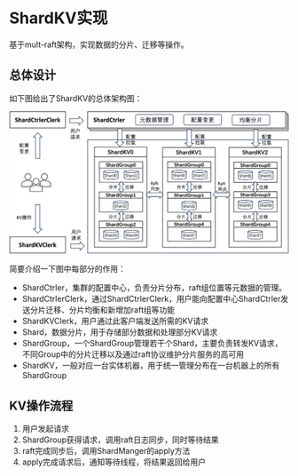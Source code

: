# ShardKV实现

基于mult-raft架构，实现数据的分片、迁移等操作。

## 总体设计

如下图给出了ShardKV的总体架构图：

![ShardKV架构](img/shardkv.png)

简要介绍一下图中每部分的作用：
* ShardCtrler，集群的配置中心，负责分片分布，raft组位置等元数据的管理。
* ShardCtrlerClerk，通过ShardCtrlerClerk，用户能向配置中心ShardCtrler发送分片迁移、分片均衡和新增加raft组等功能
* ShardKVClerk，用户通过此客户端发送所需的KV请求
* Shard，数据分片，用于存储部分数据和处理部分KV请求
* ShardGroup，一个ShardGroup管理若干个Shard，主要负责转发KV请求，不同Group中的分片迁移以及通过raft协议维护分片服务的高可用
* ShardKV，一般对应一台实体机器，用于统一管理分布在一台机器上的所有ShardGroup

## KV操作流程

1. 用户发起请求
2. ShardGroup获得请求，调用raft日志同步，同时等待结果
3. raft完成同步后，调用ShardManger的apply方法
4. apply完成请求后，通知等待线程，将结果返回给用户



